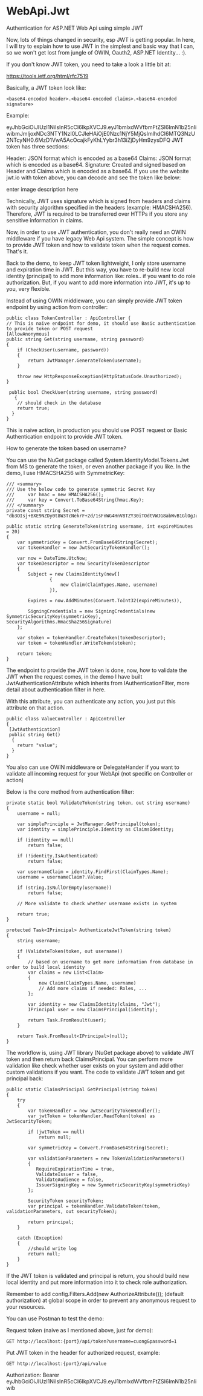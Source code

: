 # WebApi.Jwt
Authentication for ASP.NET Web Api using simple JWT

Now, lots of things changed in security, esp JWT is getting popular. In here, I will try to explain how to use JWT in the simplest and basic way that I can, so we won't get lost from jungle of OWIN, Oauth2, ASP.NET Identity... :).

If you don't know JWT token, you need to take a look a little bit at:

https://tools.ietf.org/html/rfc7519

Basically, a JWT token look like:

    <base64-encoded header>.<base64-encoded claims>.<base64-encoded signature>

Example:

eyJhbGciOiJIUzI1NiIsInR5cCI6IkpXVCJ9.eyJ1bmlxdWVfbmFtZSI6ImN1b25nIiwibmJmIjoxNDc3NTY1NzI0LCJleHAiOjE0Nzc1NjY5MjQsImlhdCI6MTQ3NzU2NTcyNH0.6MzD1VwA5AcOcajkFyKhLYybr3h13iZjDyHm9zysDFQ
JWT token has three sections:

Header: JSON format which is encoded as a base64
Claims: JSON format which is encoded as a base64.
Signature: Created and signed based on Header and Claims which is encoded as a base64.
If you use the website jwt.io with token above, you can decode and see the token like below:

enter image description here

Technically, JWT uses signature which is signed from headers and claims with security algorithm specified in the headers (example: HMACSHA256). Therefore, JWT is required to be transferred over HTTPs if you store any sensitive information in claims.

Now, in order to use JWT authentication, you don't really need an OWIN middleware if you have legacy Web Api system. The simple concept is how to provide JWT token and how to validate token when the request comes. That's it.

Back to the demo, to keep JWT token lightweight, I only store username and expiration time in JWT. But this way, you have to re-build new local identity (principal) to add more information like: roles.. if you want to do role authorization. But, if you want to add more information into JWT, it's up to you, very flexible.

Instead of using OWIN middleware, you can simply provide JWT token endpoint by using action from controller:

    public class TokenController : ApiController {
    // This is naive endpoint for demo, it should use Basic authentication to provide token or POST request
    [AllowAnonymous]
    public string Get(string username, string password)
    {
        if (CheckUser(username, password))
        {
            return JwtManager.GenerateToken(username);
        }

        throw new HttpResponseException(HttpStatusCode.Unauthorized);
    }

     public bool CheckUser(string username, string password)
       {
        // should check in the database
        return true;
      }
    }

This is naive action, in production you should use POST request or Basic Authentication endpoint to provide JWT token.

How to generate the token based on username?

You can use the NuGet package called System.IdentityModel.Tokens.Jwt from MS to generate the token, or even another package if you like. In the demo, I use HMACSHA256 with SymmetricKey:

    /// <summary>
    /// Use the below code to generate symmetric Secret Key
    ///     var hmac = new HMACSHA256();
    ///     var key = Convert.ToBase64String(hmac.Key);
    /// </summary>
    private const string Secret = "db3OIsj+BXE9NZDy0t8W3TcNekrF+2d/1sFnWG4HnV8TZY30iTOdtVWJG8abWvB1GlOgJuQZdcF2Luqm/hccMw==";

    public static string GenerateToken(string username, int expireMinutes = 20)
    {
        var symmetricKey = Convert.FromBase64String(Secret);
        var tokenHandler = new JwtSecurityTokenHandler();

        var now = DateTime.UtcNow;
        var tokenDescriptor = new SecurityTokenDescriptor
        {
            Subject = new ClaimsIdentity(new[]
                    {
                        new Claim(ClaimTypes.Name, username)
                    }),

            Expires = now.AddMinutes(Convert.ToInt32(expireMinutes)),

            SigningCredentials = new SigningCredentials(new SymmetricSecurityKey(symmetricKey), SecurityAlgorithms.HmacSha256Signature)
        };

        var stoken = tokenHandler.CreateToken(tokenDescriptor);
        var token = tokenHandler.WriteToken(stoken);

        return token;
    }


The endpoint to provide the JWT token is done, now, how to validate the JWT when the request comes, in the demo I have built  JwtAuthenticationAttribute which inherits from IAuthenticationFilter, more detail about authentication filter in here.

With this attribute, you can authenticate any action, you just put this attribute on that action.

    public class ValueController : ApiController
    {
     [JwtAuthentication]
     public string Get()
      {
        return "value";
      }
    }

You also can use OWIN middleware or DelegateHander if you want to validate all incoming request for your WebApi (not specific on Controller or action)

Below is the core method from authentication filter:

    private static bool ValidateToken(string token, out string username)
    {
        username = null;

        var simplePrinciple = JwtManager.GetPrincipal(token);
        var identity = simplePrinciple.Identity as ClaimsIdentity;

        if (identity == null)
            return false;

        if (!identity.IsAuthenticated)
            return false;

        var usernameClaim = identity.FindFirst(ClaimTypes.Name);
        username = usernameClaim?.Value;

        if (string.IsNullOrEmpty(username))
            return false;

        // More validate to check whether username exists in system

        return true;
    }

    protected Task<IPrincipal> AuthenticateJwtToken(string token)
    {
        string username;

        if (ValidateToken(token, out username))
        {
            // based on username to get more information from database in order to build local identity
            var claims = new List<Claim>
            {
                new Claim(ClaimTypes.Name, username)
                // Add more claims if needed: Roles, ...
            };

            var identity = new ClaimsIdentity(claims, "Jwt");
            IPrincipal user = new ClaimsPrincipal(identity);

            return Task.FromResult(user);
        }

        return Task.FromResult<IPrincipal>(null);
    }
The workflow is, using JWT library (NuGet package above) to validate JWT token and then return back ClaimsPrincipal. You can perform more validation like check whether user exists on your system and add other custom validations if you want. The code to validate JWT token and get principal back:

    public static ClaimsPrincipal GetPrincipal(string token)
    {
        try
        {
            var tokenHandler = new JwtSecurityTokenHandler();
            var jwtToken = tokenHandler.ReadToken(token) as JwtSecurityToken;

            if (jwtToken == null)
                return null;

            var symmetricKey = Convert.FromBase64String(Secret);

            var validationParameters = new TokenValidationParameters()
            {
               RequireExpirationTime = true,
               ValidateIssuer = false,
               ValidateAudience = false,
               IssuerSigningKey = new SymmetricSecurityKey(symmetricKey)
            };

            SecurityToken securityToken;
            var principal = tokenHandler.ValidateToken(token, validationParameters, out securityToken);

            return principal;
        }

        catch (Exception)
        {
            //should write log
            return null;
        }
    }
If the JWT token is validated and principal is return, you should build new local identity and put more information into it to check role authorization.

Remember to add config.Filters.Add(new AuthorizeAttribute()); (default authorization) at global scope in order to prevent any anonymous request to your resources.

You can use Postman to test the demo:

Request token (naive as I mentioned above, just for demo):

    GET http://localhost:{port}/api/token?username=cuong&password=1
Put JWT token in the header for authorized request, example:

    GET http://localhost:{port}/api/value

Authorization: Bearer eyJhbGciOiJIUzI1NiIsInR5cCI6IkpXVCJ9.eyJ1bmlxdWVfbmFtZSI6ImN1b25nIiwib
